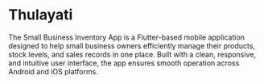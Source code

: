 # Thulayati
The Small Business Inventory App is a Flutter-based mobile application designed to help small business owners efficiently manage their products, stock levels, and sales records in one place. Built with a clean, responsive, and intuitive user interface, the app ensures smooth operation across Android and iOS platforms.
